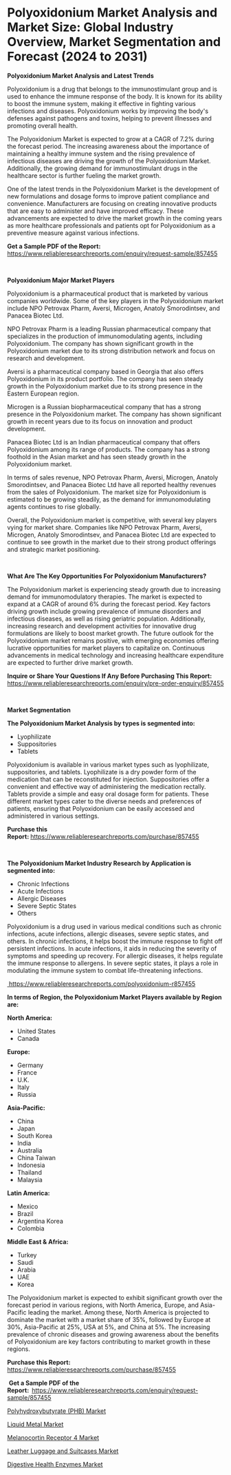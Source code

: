 <p><h1>Polyoxidonium Market Analysis and Market Size: Global Industry Overview, Market Segmentation and Forecast (2024 to 2031)</h1></p><p><strong>Polyoxidonium Market Analysis and Latest Trends</strong></p>
<p><p>Polyoxidonium is a drug that belongs to the immunostimulant group and is used to enhance the immune response of the body. It is known for its ability to boost the immune system, making it effective in fighting various infections and diseases. Polyoxidonium works by improving the body's defenses against pathogens and toxins, helping to prevent illnesses and promoting overall health.</p><p>The Polyoxidonium Market is expected to grow at a CAGR of 7.2% during the forecast period. The increasing awareness about the importance of maintaining a healthy immune system and the rising prevalence of infectious diseases are driving the growth of the Polyoxidonium Market. Additionally, the growing demand for immunostimulant drugs in the healthcare sector is further fueling the market growth.</p><p>One of the latest trends in the Polyoxidonium Market is the development of new formulations and dosage forms to improve patient compliance and convenience. Manufacturers are focusing on creating innovative products that are easy to administer and have improved efficacy. These advancements are expected to drive the market growth in the coming years as more healthcare professionals and patients opt for Polyoxidonium as a preventive measure against various infections.</p></p>
<p><strong>Get a Sample PDF of the Report:&nbsp;</strong> <a href="https://www.reliableresearchreports.com/enquiry/request-sample/857455">https://www.reliableresearchreports.com/enquiry/request-sample/857455</a></p>
<p>&nbsp;</p>
<p><strong>Polyoxidonium Major Market Players</strong></p>
<p><p>Polyoxidonium is a pharmaceutical product that is marketed by various companies worldwide. Some of the key players in the Polyoxidonium market include NPO Petrovax Pharm, Aversi, Microgen, Anatoly Smorodintsev, and Panacea Biotec Ltd.</p><p>NPO Petrovax Pharm is a leading Russian pharmaceutical company that specializes in the production of immunomodulating agents, including Polyoxidonium. The company has shown significant growth in the Polyoxidonium market due to its strong distribution network and focus on research and development.</p><p>Aversi is a pharmaceutical company based in Georgia that also offers Polyoxidonium in its product portfolio. The company has seen steady growth in the Polyoxidonium market due to its strong presence in the Eastern European region.</p><p>Microgen is a Russian biopharmaceutical company that has a strong presence in the Polyoxidonium market. The company has shown significant growth in recent years due to its focus on innovation and product development.</p><p>Panacea Biotec Ltd is an Indian pharmaceutical company that offers Polyoxidonium among its range of products. The company has a strong foothold in the Asian market and has seen steady growth in the Polyoxidonium market.</p><p>In terms of sales revenue, NPO Petrovax Pharm, Aversi, Microgen, Anatoly Smorodintsev, and Panacea Biotec Ltd have all reported healthy revenues from the sales of Polyoxidonium. The market size for Polyoxidonium is estimated to be growing steadily, as the demand for immunomodulating agents continues to rise globally.</p><p>Overall, the Polyoxidonium market is competitive, with several key players vying for market share. Companies like NPO Petrovax Pharm, Aversi, Microgen, Anatoly Smorodintsev, and Panacea Biotec Ltd are expected to continue to see growth in the market due to their strong product offerings and strategic market positioning.</p></p>
<p>&nbsp;</p>
<p><strong>What Are The Key Opportunities For Polyoxidonium Manufacturers?</strong></p>
<p><p>The Polyoxidonium market is experiencing steady growth due to increasing demand for immunomodulatory therapies. The market is expected to expand at a CAGR of around 6% during the forecast period. Key factors driving growth include growing prevalence of immune disorders and infectious diseases, as well as rising geriatric population. Additionally, increasing research and development activities for innovative drug formulations are likely to boost market growth. The future outlook for the Polyoxidonium market remains positive, with emerging economies offering lucrative opportunities for market players to capitalize on. Continuous advancements in medical technology and increasing healthcare expenditure are expected to further drive market growth.</p></p>
<p><strong>Inquire or Share Your Questions If Any Before Purchasing This Report:</strong> <a href="https://www.reliableresearchreports.com/enquiry/pre-order-enquiry/857455">https://www.reliableresearchreports.com/enquiry/pre-order-enquiry/857455</a></p>
<p>&nbsp;</p>
<p><strong>Market Segmentation</strong></p>
<p><strong>The Polyoxidonium Market Analysis by types is segmented into:</strong></p>
<p><ul><li>Lyophilizate</li><li>Suppositories</li><li>Tablets</li></ul></p>
<p><p>Polyoxidonium is available in various market types such as lyophilizate, suppositories, and tablets. Lyophilizate is a dry powder form of the medication that can be reconstituted for injection. Suppositories offer a convenient and effective way of administering the medication rectally. Tablets provide a simple and easy oral dosage form for patients. These different market types cater to the diverse needs and preferences of patients, ensuring that Polyoxidonium can be easily accessed and administered in various settings.</p></p>
<p><strong>Purchase this Report:&nbsp;</strong><a href="https://www.reliableresearchreports.com/purchase/857455">https://www.reliableresearchreports.com/purchase/857455</a></p>
<p>&nbsp;</p>
<p><strong>The Polyoxidonium Market Industry Research by Application is segmented into:</strong></p>
<p><ul><li>Chronic Infections</li><li>Acute Infections</li><li>Allergic Diseases</li><li>Severe Septic States</li><li>Others</li></ul></p>
<p><p>Polyoxidonium is a drug used in various medical conditions such as chronic infections, acute infections, allergic diseases, severe septic states, and others. In chronic infections, it helps boost the immune response to fight off persistent infections. In acute infections, it aids in reducing the severity of symptoms and speeding up recovery. For allergic diseases, it helps regulate the immune response to allergens. In severe septic states, it plays a role in modulating the immune system to combat life-threatening infections.</p></p>
<p><a href="https://www.reliableresearchreports.com/polyoxidonium-r857455">&nbsp;https://www.reliableresearchreports.com/polyoxidonium-r857455</a></p>
<p><strong>In terms of Region, the Polyoxidonium Market Players available by Region are:</strong></p>
<p>
    <p> <strong> North America: </strong>
        <ul>
            <li>United States</li>
            <li>Canada</li>
        </ul>
        </p> 
    <p> <strong> Europe: </strong>
        <ul>
            <li>Germany</li>
            <li>France</li>
            <li>U.K.</li>
            <li>Italy</li>
            <li>Russia</li>
        </ul>
        </p> 
    <p> <strong> Asia-Pacific: </strong>
        <ul>
            <li>China</li>
            <li>Japan</li>
            <li>South Korea</li>
            <li>India</li>
            <li>Australia</li>
            <li>China Taiwan</li>
            <li>Indonesia</li>
            <li>Thailand</li>
            <li>Malaysia</li>
        </ul>
        </p> 
    <p> <strong> Latin America: </strong>
        <ul>
            <li>Mexico</li>
            <li>Brazil</li>
            <li>Argentina Korea</li>
            <li>Colombia</li>
        </ul>
        </p> 
    <p> <strong> Middle East & Africa: </strong>
        <ul>
            <li>Turkey</li>
            <li>Saudi</li>
            <li>Arabia</li>
            <li>UAE</li>
            <li>Korea</li>
        </ul>
    </p>
    </p>
<p><p>The Polyoxidonium market is expected to exhibit significant growth over the forecast period in various regions, with North America, Europe, and Asia-Pacific leading the market. Among these, North America is projected to dominate the market with a market share of 35%, followed by Europe at 30%, Asia-Pacific at 25%, USA at 5%, and China at 5%. The increasing prevalence of chronic diseases and growing awareness about the benefits of Polyoxidonium are key factors contributing to market growth in these regions.</p></p>
<p><strong>Purchase this Report: </strong><a href="https://www.reliableresearchreports.com/purchase/857455">https://www.reliableresearchreports.com/purchase/857455</a></p>
<p>&nbsp;<strong>Get a Sample PDF of the Report:&nbsp;&nbsp;</strong><a href="https://www.reliableresearchreports.com/enquiry/request-sample/857455">https://www.reliableresearchreports.com/enquiry/request-sample/857455</a></p>
<p><strong></strong></p>
<p><p><a href="https://www.linkedin.com/pulse/polyhydroxybutyrate-phb-industry-analysis-report-its-market-pxywf?trackingId=mkc2PX9HStaB13JZMtNrgQ%3D%3D">Polyhydroxybutyrate (PHB) Market</a></p><p><a href="https://medium.com/@adam.dyer78678/exploring-liquid-metal-market-dynamics-global-trends-and-future-growth-prospects-2024-2031-ab157ba63895">Liquid Metal Market</a></p><p><a href="https://github.com/nairnboy/Market-Research-Report-List-1/blob/main/melanocortin-receptor-4-market.md">Melanocortin Receptor 4 Market</a></p><p><a href="https://www.linkedin.com/pulse/leather-luggage-suitcases-market-emerging-trends-future-prospects-2dx6f?trackingId=G6AbezbPQ0uHy9m9lYcGUg%3D%3D">Leather Luggage and Suitcases Market</a></p><p><a href="https://github.com/hraymond91428/Market-Research-Report-List-1/blob/main/digestive-health-enzymes-market.md">Digestive Health Enzymes Market</a></p></p>